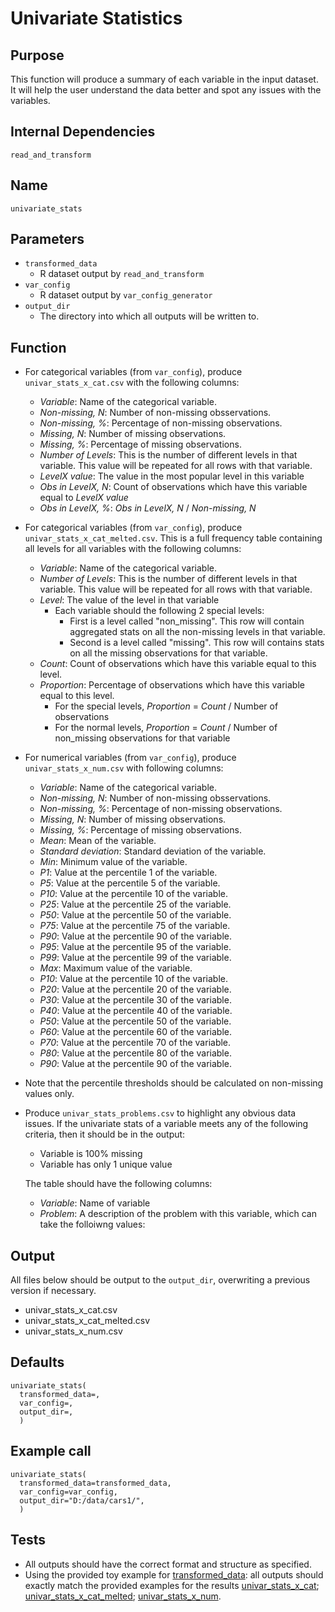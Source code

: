 # Univariate Statistics

## Purpose
This function will produce a summary of each variable in the input dataset. It will help the user understand the data better and spot any issues with the variables.  

## Internal Dependencies
`read_and_transform`

## Name
`univariate_stats`

## Parameters
* `transformed_data`
  * R dataset output by `read_and_transform`
* `var_config`
  * R dataset output by `var_config_generator`
* `output_dir`
  * The directory into which all outputs will be written to.

## Function

* For categorical variables (from `var_config`), produce `univar_stats_x_cat.csv` with the following columns:
  * _Variable_: Name of the categorical variable.
  * _Non-missing, N_: Number of non-missing obsservations.
  * _Non-missing, %_: Percentage of non-missing observations.
  * _Missing, N_: Number of missing observations.
  * _Missing, %_: Percentage of missing observations.
  * _Number of Levels_: This is the number of different levels in that variable. This value will be repeated for all rows with that variable.
  * _LevelX value_: The value in the most popular level in this variable
  * _Obs in LevelX, N_: Count of observations which have this variable equal to _LevelX value_
  * _Obs in LevelX, %_: _Obs in LevelX, N_ /  _Non-missing, N_
* For categorical variables (from `var_config`), produce `univar_stats_x_cat_melted.csv`. This is a full frequency table containing all levels for all variables with the following columns:
  * _Variable_: Name of the categorical variable.
  * _Number of Levels_: This is the number of different levels in that variable. This value will be repeated for all rows with that variable.
  * _Level_: The value of the level in that variable
    * Each variable should the following 2 special levels:
      * First is a level called "non_missing". This row will contain aggregated stats on all the non-missing levels in that variable.
      * Second is a level called "missing". This row will contains stats on all the missing observations for that variable.
  * _Count_: Count of observations which have this variable equal to this level.
  * _Proportion_: Percentage of observations which have this variable equal to this level.
    * For the special levels, _Proportion_ = _Count_ / Number of observations
    * For the normal levels, _Proportion_ = _Count_ / Number of non_missing observations for that variable
* For numerical variables (from `var_config`), produce `univar_stats_x_num.csv` with following columns:
  * _Variable_: Name of the categorical variable.
  * _Non-missing, N_: Number of non-missing obsservations.
  * _Non-missing, %_: Percentage of non-missing observations.
  * _Missing, N_: Number of missing observations.
  * _Missing, %_: Percentage of missing observations.
  * _Mean_: Mean of the variable.
  * _Standard deviation_: Standard deviation of the variable.
  * _Min_: Minimum value of the variable.
  * _P1_: Value at the percentile 1 of the variable.
  * _P5_: Value at the percentile 5 of the variable.
  * _P10_: Value at the percentile 10 of the variable.
  * _P25_: Value at the percentile 25 of the variable.
  * _P50_: Value at the percentile 50 of the variable.
  * _P75_: Value at the percentile 75 of the variable.
  * _P90_: Value at the percentile 90 of the variable.
  * _P95_: Value at the percentile 95 of the variable.
  * _P99_: Value at the percentile 99 of the variable.
  * _Max_: Maximum value of the variable.
  * _P10_: Value at the percentile 10 of the variable.
  * _P20_: Value at the percentile 20 of the variable.
  * _P30_: Value at the percentile 30 of the variable.
  * _P40_: Value at the percentile 40 of the variable.
  * _P50_: Value at the percentile 50 of the variable.
  * _P60_: Value at the percentile 60 of the variable.
  * _P70_: Value at the percentile 70 of the variable.
  * _P80_: Value at the percentile 80 of the variable.
  * _P90_: Value at the percentile 90 of the variable.
* Note that the percentile thresholds should be calculated on non-missing values only.
* Produce `univar_stats_problems.csv` to highlight any obvious data issues. If the univariate stats of a variable meets any of the following criteria, then it should be in the output:
  * Variable is 100% missing
  * Variable has only 1 unique value

  The table should have the following columns:
  * _Variable_: Name of variable
  * _Problem_: A description of the problem with this variable, which can take the folloiwng values:


## Output
All files below should be output to the `output_dir`, overwriting a previous version if necessary.
* univar_stats_x_cat.csv
* univar_stats_x_cat_melted.csv
* univar_stats_x_num.csv

## Defaults
```
univariate_stats(
  transformed_data=,
  var_config=,
  output_dir=,
  )  
```

## Example call
```
univariate_stats(
  transformed_data=transformed_data,
  var_config=var_config,
  output_dir="D:/data/cars1/",
  )  
```

## Tests
* All outputs should have the correct format and structure as specified.
* Using the provided toy example for [transformed_data](./example_data/mtcars.csv): all outputs should exactly match the provided examples for the results [univar_stats_x_cat](./example_output_csvs/univar_stats_x_cat.csv);
[univar_stats_x_cat_melted](./example_output_csvs/univar_stats_x_cat_melted.csv);
[univar_stats_x_num](./example_output_csvs/univar_stats_x_num.csv).
